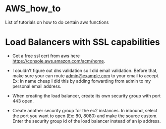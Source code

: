 # AWS_how_to
List of tutorials on how to do certain aws functions

# Load Balancers with SSL capabilities

- Get a free ssl cert from aws here https://console.aws.amazon.com/acm/home.

- I couldn't figure out dns validation so I did email validation. Before that, make sure your can route admin@example.com to your email to accept. Ex: In name cheap I did this by adding forwarding from admin to my personal email address.
  
- When creating the load balancer, create its own security group with port 443 open.

- Create another security group for the ec2 instances. In inbound, select the port you want to open (Ex: 80, 8080) and make the source custom. Enter the security group id of the load balancer instead of an ip address.

